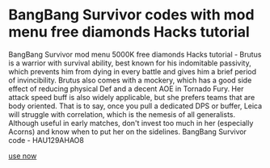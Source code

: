 # BangBang Survivor codes with mod menu free diamonds Hacks tutorial

BangBang Survivor mod menu 5000K free diamonds Hacks tutorial - Brutus is a warrior with survival ability, best known for his indomitable passivity, which prevents him from dying in every battle and gives him a brief period of invincibility. Brutus also comes with a mockery, which has a good side effect of reducing physical Def and a decent AOE in Tornado Fury. Her attack speed buff is also widely applicable, but she prefers teams that are body oriented. That is to say, once you pull a dedicated DPS or buffer, Leica will struggle with correlation, which is the nemesis of all generalists. Although useful in early matches, don't invest too much in her (especially Acorns) and know when to put her on the sidelines. BangBang Survivor code - HAU129AHAO8

[use now](https://fureway.top/bangbang-survivor/)
